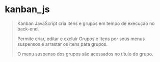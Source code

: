 # kanban_js

> Kanban JavaScript cria itens e grupos em tempo de execução no back-end.
> 
> Permite criar, editar e excluir Grupos e Itens por seus menus suspensos e arrastar os itens para grupos.
> 
> O menu suspenso dos grupos são acessados no título do grupo.
